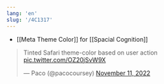 ```yaml
---
lang: 'en'
slug: '/4C1317'
---
```


- [[Meta Theme Color]] for [[Spacial Cognition]]

<blockquote class="twitter-tweet"><p lang="en" dir="ltr">Tinted Safari theme-color based on user action <a href="https://t.co/OZ20jSvW9X">pic.twitter.com/OZ20jSvW9X</a></p>&mdash; Paco (@pacocoursey) <a href="https://twitter.com/pacocoursey/status/1591151080628682752?ref_src=twsrc%5Etfw">November 11, 2022</a></blockquote> <script async src="https://platform.twitter.com/widgets.js" charset="utf-8"></script>
